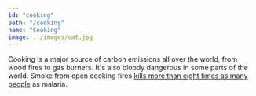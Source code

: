```yaml
---
id: "cooking"
path: "/cooking"
name: "Cooking"
image: ../images/cat.jpg
---
```

Cooking is a major source of carbon emissions all over the world, from wood fires to gas burners. It's also bloody dangerous in some parts of the world. Smoke from open cooking fires [kills more than eight times as many people](http://www.stoveteam.org/services/the-need) as malaria.
